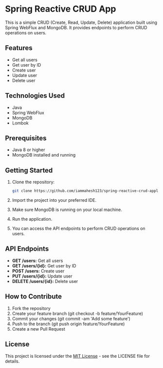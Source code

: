 # Spring Reactive CRUD App

This is a simple CRUD (Create, Read, Update, Delete) application built using Spring WebFlux and MongoDB. It provides endpoints to perform CRUD operations on users.

## Features

- Get all users
- Get user by ID
- Create user
- Update user
- Delete user

## Technologies Used

- Java
- Spring WebFlux
- MongoDB
- Lombok

## Prerequisites

- Java 8 or higher
- MongoDB installed and running

## Getting Started

1. Clone the repository:
    ```bash
    git clone https://github.com/iammahesh123/spring-reactive-crud-application.git
    ```

2. Import the project into your preferred IDE.

3. Make sure MongoDB is running on your local machine.

4. Run the application.

5. You can access the API endpoints to perform CRUD operations on users.

## API Endpoints
- **GET /users:** Get all users
- **GET /users/{id}:** Get user by ID
- **POST /users:** Create user
- **PUT /users/{id}:** Update user
- **DELETE /users/{id}:** Delete user
## How to Contribute
1. Fork the repository
2. Create your feature branch (git checkout -b feature/YourFeature)
3. Commit your changes (git commit -am 'Add some feature')
4. Push to the branch (git push origin feature/YourFeature)
5. Create a new Pull Request
## License
This project is licensed under the [MIT License](LICENSE) - see the LICENSE file for details.
